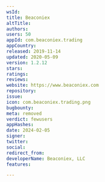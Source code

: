 ```yaml
---
wsId: 
title: Beaconiex
altTitle: 
authors: 
users: 50
appId: com.beaconiex.trading
appCountry: 
released: 2019-11-14
updated: 2020-05-09
version: 1.2.12
stars: 
ratings: 
reviews: 
website: https://www.beaconiex.com
repository: 
issue: 
icon: com.beaconiex.trading.png
bugbounty: 
meta: removed
verdict: fewusers
appHashes: 
date: 2024-02-05
signer: 
twitter: 
social: 
redirect_from: 
developerName: Beaconiex, LLC
features: 

---
```


